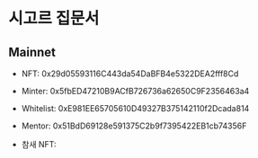 # 시고르 집문서

## Mainnet
- NFT: 0x29d05593116C443da54DaBFB4e5322DEA2fff8Cd
- Minter: 0x5fbED47210B9ACfB726736a62650C9F2356463a4
- Whitelist: 0xE981EE65705610D49327B375142110f2Dcada814
- Mentor: 0x51BdD69128e591375C2b9f7395422EB1cb74356F

- 참새 NFT: 